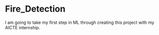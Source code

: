 # Fire_Detection
I am going to take my first step in ML through creating this project with my AICTE internship. 
